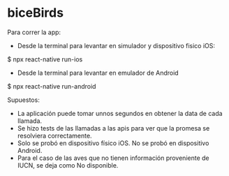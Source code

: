 # biceBirds

Para correr la app:
- Desde la terminal para levantar en simulador y dispositivo fisico iOS:

$ npx react-native run-ios

- Desde la terminal para levantar en emulador de Android

$ npx react-native run-android

Supuestos:

- La aplicación puede tomar unnos segundos en obtener la data de cada llamada.
- Se hizo tests de las llamadas a las apis para ver que la promesa se resolviera correctamente.
- Solo se probó en dispositivo físico iOS. No se probó en dispositivo Android.
- Para el caso de las aves que no tienen información proveniente de IUCN, se deja como No disponible.